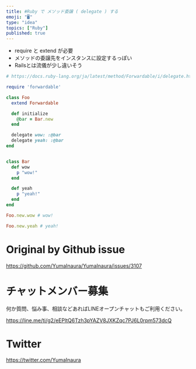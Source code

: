 ```yaml
---
title: #Ruby で メソッド委譲 ( delegate ) する
emoji: "🖥"
type: "idea"
topics: ["Ruby"]
published: true
---
```


- require と extend が必要
- メソッドの委譲先をインスタンスに設定するっぽい 
- Railsとは流儀が少し違いそう

```rb
# https://docs.ruby-lang.org/ja/latest/method/Forwardable/i/delegate.html

require 'forwardable'

class Foo
  extend Forwardable

  def initialize
    @bar = Bar.new
  end

  delegate wow: :@bar
  delegate yeah: :@bar
end


class Bar
  def wow
    p "wow!"
  end

  def yeah
    p "yeah!"
  end
end

Foo.new.wow # wow!

Foo.new.yeah # yeah!
```

# Original by Github issue

https://github.com/YumaInaura/YumaInaura/issues/3107











<!-- Update From Qiita API -->

# チャットメンバー募集


何か質問、悩み事、相談などあればLINEオープンチャットもご利用ください。

https://line.me/ti/g2/eEPltQ6Tzh3pYAZV8JXKZqc7PJ6L0rpm573dcQ





# Twitter


https://twitter.com/YumaInaura


<!-- Update From Qiita API -->


